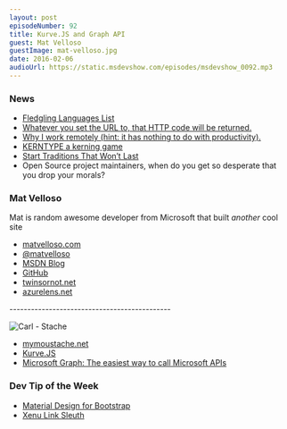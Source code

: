 ```yaml
---
layout: post
episodeNumber: 92
title: Kurve.JS and Graph API
guest: Mat Velloso
guestImage: mat-velloso.jpg
date: 2016-02-06
audioUrl: https://static.msdevshow.com/episodes/msdevshow_0092.mp3
---
```


### News

 - [Fledgling Languages List](http://fll.presidentbeef.com/)
 - [Whatever you set the URL to, that HTTP code will be returned.](http://codes.io/)
 - [Why I work remotely (hint: it has nothing to do with productivity).](https://m.signalvnoise.com/why-i-work-remotely-hint-it-has-nothing-to-do-with-productivity-34ace30f74fc#.4jiczl6ds)
 - [KERNTYPE a kerning game](http://type.method.ac/#)
 - [Start Traditions That Won’t Last](https://medium.com/@robbieallen/start-traditions-that-won-t-last-4aa49abaf6e4#.x696m24t6)
 - Open Source project maintainers, when do you get so desperate that you drop your morals?

### Mat Velloso 

Mat is random awesome developer from Microsoft that built _*another*_ cool site
 
 - [matvelloso.com](http://www.matvelloso.com/)
 - [@matvelloso](https://twitter.com/matvelloso)
 - [MSDN Blog](http://blogs.msdn.com/b/velloso/)
 - [GitHub](https://github.com/matvelloso)
 - [twinsornot.net](https://twinsornot.net/#)
 - [azurelens.net](http://azurelens.net/)

--------------------------------------------- 

![Carl - Stache](carl-stache.jpg)

 - [mymoustache.net](https://www.mymoustache.net/)
 - [Kurve.JS](https://github.com/MicrosoftDX/kurvejs)
 - [Microsoft Graph: The easiest way to call Microsoft APIs](https://graph.microsoft.io/en-us/)

### Dev Tip of the Week

 - [Material Design for Bootstrap](http://mdbootstrap.com/)
 - [Xenu Link Sleuth](http://home.snafu.de/tilman/xenulink.html)
